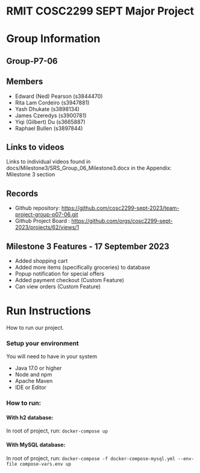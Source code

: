 # RMIT COSC2299 SEPT Major Project

# Group Information

## Group-P7-06

## Members
* Edward (Ned) Pearson (s3844470)
* Rita Lam Cordeiro (s3947881)
* Yash Dhukate (s3898134)
* James Czeredys (s3900781)
* Yiqi (Gilbert) Du (s3665887)
* Raphael Bullen (s3897844)

## Links to videos 
Links to individual videos found in docs/Milestone3/SRS_Group_06_Milestone3.docx in the Appendix: Milestone 3 section

## Records

* Github repository: https://github.com/cosc2299-sept-2023/team-project-group-p07-06.git
* Github Project Board : https://github.com/orgs/cosc2299-sept-2023/projects/62/views/1

	
## Milestone 3 Features - 17 September 2023
* Added shopping cart 
* Added more items (specifically groceries) to database 
* Popup notification for special offers 
* Added payment checkout (Custom Feature) 
* Can view orders (Custom Feature) 
  

# Run Instructions
How to run our project.

### Setup your environment 
You will need to have in your system

- Java 17.0 or higher
- Node and npm
- Apache Maven
- IDE or Editor

### How to run:
#### With h2 database:
In root of project, run:
`docker-compose up`

#### With MySQL database:
In root of project, run:
`docker-compose -f docker-compose-mysql.yml --env-file compose-vars.env up`
